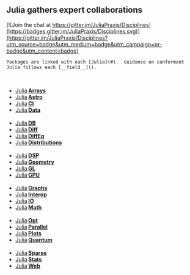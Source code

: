 
## Julia gathers expert collaborations

[![Join the chat at https://gitter.im/JuliaPraxis/Disciplines](https://badges.gitter.im/JuliaPraxis/Disciplines.svg)](https://gitter.im/JuliaPraxis/Disciplines?utm_source=badge&utm_medium=badge&utm_campaign=pr-badge&utm_content=badge)
```
Packages are linked with each [Julia](#).  Guidance on conformant Julia follows each [__field__]().
```
&nbsp;
&nbsp;
*  [Julia](https://github.com/JuliaArrays)&thinsp;[**Arrays**](https://github.com/JuliaPraxis/Disciplines/wiki/Arrays)  
*  [Julia](https://github.com/JuliaAstro)&thinsp;[**Astro**](https://github.com/JuliaPraxis/Disciplines/wiki/Astro)  
*  [Julia](https://github.com/JuliaCI)&thinsp;[**CI**](https://github.com/JuliaPraxis/Disciplines/wiki/CI)
*  [Julia](https://github.com/JuliaData)&thinsp;[**Data**](https://github.com/JuliaPraxis/Disciplines/wiki/Data)    
&nbsp;    
*  [Julia](https://github.com/JuliaDB)&thinsp;[**DB**](#)    
*  [Julia](https://github.com/JuliaDiff)&thinsp;[**Diff**](#)    
*  [Julia](https://github.com/JuliaDiffEq)&thinsp;[**DiffEq**](#)        
*  [Julia](https://github.com/JuliaDistributions)&thinsp;[**Distributions**](#)          
&nbsp;    
*  [Julia](https://github.com/JuliaDSP)&thinsp;[**DSP**](#)    
*  [Julia](https://github.com/JuliaGeometry)&thinsp;[**Geometry**](#)    
*  [Julia](https://github.com/JuliaGL)&thinsp;[**GL**](#)    
*  [Julia](https://github.com/JuliaGPU)&thinsp;[**GPU**](#)    
&nbsp;    
*  [Julia](https://github.com/JuliaGraphs)&thinsp;[**Graphs**](#)    
*  [Julia](https://github.com/JuliaInterop)&thinsp;[**Interop**](#)    
*  [Julia](https://github.com/JuliaIO)&thinsp;[**IO**](#)    
*  [Julia](https://github.com/JuliaMath)&thinsp;[**Math**](#)    
&nbsp;    
*  [Julia](https://github.com/JuliaOpt)&thinsp;[**Opt**](#)    
*  [Julia](https://github.com/JuliaParallel)&thinsp;[**Parallel**](#)    
*  [Julia](https://github.com/JuliaPlots)&thinsp;[**Plots**](#)    
*  [Julia](https://github.com/JuliaQuantum)&thinsp;[**Quantum**](#)    
&nbsp;    
*  [Julia](https://github.com/JuliaSparse)&thinsp;[**Sparse**](#)
*  [Julia](https://github.com/JuliaStats)&thinsp;[**Stats**](#)
*  [Julia](https://github.com/JuliaWeb)&thinsp;[**Web**](#)
